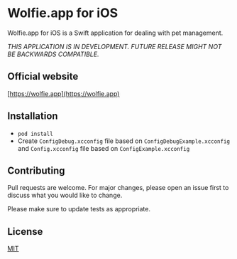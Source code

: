 # Wolfie.app for iOS

Wolfie.app for iOS is a Swift application for dealing with pet management.

_THIS APPLICATION IS IN DEVELOPMENT. FUTURE RELEASE MIGHT NOT BE BACKWARDS COMPATIBLE._

## Official website
[https://wolfie.app](https://wolfie.app)

## Installation

* `pod install`
* Create `ConfigDebug.xcconfig` file based on 
`ConfigDebugExample.xcconfig` 
and `Config.xcconfig` file based on `ConfigExample.xcconfig`

## Contributing
Pull requests are welcome. For major changes, please open an issue first to discuss what you would like to change.

Please make sure to update tests as appropriate.

## License
[MIT](https://choosealicense.com/licenses/mit/)
